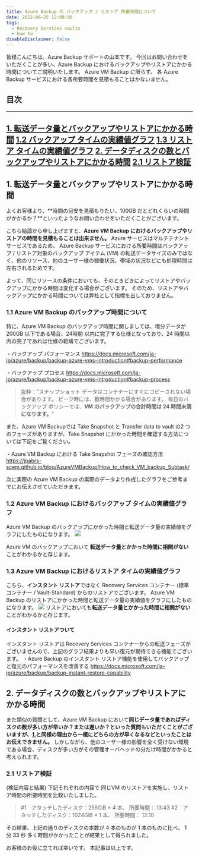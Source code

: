 ```yaml
---
title: Azure Backup の バックアップ / リストア 所要時間について
date: 2022-06-25 12:00:00
tags:
  - Recovery Services vaults
  - how to
disableDisclaimer: false
---
```


<!-- more -->
皆様こんにちは。Azure Backup サポートの山本です。
今回はお問い合わせをいただくことが多い、Azure Backup におけるバックアップやリストアにかかる時間についてご説明いたします。 Azure VM Backup に限らず、 各 Azure Backup サービスにおける各所要時間を見積もることはかないません。

## 目次
-----------------------------------------------------------
[1. 転送データ量とバックアップやリストアにかかる時間](#1)
   [  1.2 バックアップ タイムの実績値グラフ](#1-2)
   [  1.3 リストア タイムの実績値グラフ](#1-3) 
[2. データディスクの数とバックアップやリストアにかかる時間](#2)
   [  2.1 リストア検証](#2-1) 
-----------------------------------------------------------


## <a id="1"></a> 1. 転送データ量とバックアップやリストアにかかる時間
よくお客様より、**時間の目安を見積もりたい、100GB だとどれくらいの時間がかかるか？**といったようなお問い合わせをいただくことがございます。

こちら結論から申し上げますと、**Azure VM Backup におけるバックアップやリストアの時間を見積もることは出来ません。**
Azure サービスはマルチテナント サービスであるため、 Azure Backup サービスにおける所要時間はバックアップ / リストア対象のバックアップ アイテム (VM) の転送データサイズのみではなく、他のリソース、他のユーザー様の稼働状況、帯域の状況などにも処理時間は左右されるためです。

よって、同じリソースの条件においても、そのときどきによってリストアやバックアップにかかる時間は変化する場合がございます。
そのため、リストアやバックアップにかかる時間については弊社として指標を出しておりません。

### <a id="1-1"></a> 1.1 Azure VM Backup のバックアップ時間について
特に、Azure VM Backup のバックアップ時間に関しましては、増分データが 200GB 以下である場合、24時間 以内に完了する仕様となっており、24 時間以内の完了であれば仕様の範疇でございます。

・バックアップ パフォーマンス
https://docs.microsoft.com/ja-jp/azure/backup/backup-azure-vms-introduction#backup-performance

・バックアップ プロセス
https://docs.microsoft.com/ja-jp/azure/backup/backup-azure-vms-introduction#backup-process
>抜粋："スナップショット データはコンテナーにすぐにコピーされない場合があります。 ピーク時には、数時間かかる場合があります。 毎日のバックアップ ポリシーでは、**VM のバックアップの合計時間は 24 時間未満になります。**"

また、Azure VM Backupでは Take Snapshot と Transfer data to vault の2 つのフェーズがありますが、Take Snapshot にかかった時間を確認する方法については下記をご覧ください。

・Azure VM Backup における Take Snapshot フェーズの確認方法
https://jpabrs-scem.github.io/blog/AzureVMBackup/How_to_check_VM_backup_Subtask/

次に実際の Azure VM Backup の実際のデータより作成したグラフをご参考までにお伝えさせていただきます。
### <a id="1-2"></a> 1.2 Azure VM Backup におけるバックアップ タイムの実績値グラフ
Azure VM Backup のバックアップにかかった時間と転送データ量の実績値をグラフにしたものになります。
![](https://user-images.githubusercontent.com/71251920/175569827-32081c88-3b8a-4eca-abdc-471033b3d4b8.png)

 Azure VM のバックアップにおいて **転送データ量とかかった時間に相関がない**ことがわかるかと存じます。

### <a id="1-3"></a> 1.3 Azure VM Backup におけるリストア タイムの実績値グラフ
こちら、**インスタント リストア**ではなく Recovery Services コンテナー (標準コンテナー / Vault-Standard) からのリストアでございます。
Azure VM Backup のリストアにかかった時間と転送データ量の実績値をグラフにしたものになります。
![](https://user-images.githubusercontent.com/71251920/175569833-99834c3c-46f3-4901-8014-5c0a6dc0cb22.png)
リストアにおいても**転送データ量とかかった時間に相関がない**ことがわかるかと存じます。


#### インスタント リストアついて
インスタント リストアは Recovery Services コンテナーからの転送フェーズがございませんので、上記のグラフ結果よりも早い復元が期待できる機能でございます。
・Azure Backup のインスタント リストア機能を使用してバックアップと復元のパフォーマンスを改善する
https://docs.microsoft.com/ja-jp/azure/backup/backup-instant-restore-capability



## <a id="2"></a> 2. データディスクの数とバックアップやリストアにかかる時間
また類似の質問として、Azure VM Backup において**同じデータ量であればディスクの数が多い方が早いか？または遅いか？**といった質問もいただくことがございますが、[1.](#1)と同様の理由から一概に**どちらの方が早くなるなどといったことはお伝えできません。**
しかしながら、他のユーザー様の影響を全く受けない環境である場合、ディスクが多い方がその管理オーバヘッドの分だけ時間がかかると考えられます。

### <a id="2-1"></a> 2.1 リストア検証
(検証内容と結果)
下記それぞれの内容で 同じVM のリストアを実施し、リストア時間の所要時間を比較いたしました。
>#1　アタッチしたディスク：256GiB  × 4 本、 所要時間： 13:43
>#2　アタッチしたディスク：1024GiB × 1 本、 所要時間： 12:10

その結果、上記の通りのディスクの本数が 4 本のものが 1 本のものに比べ、 1 分 33 秒 多く時間がかかったことが結果として得られました。


お客様のお役に立てれば幸いです。
本記事は以上です。